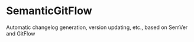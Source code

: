 SemanticGitFlow
===============

Automatic changelog generation, version updating, etc., based on SemVer and GitFlow
